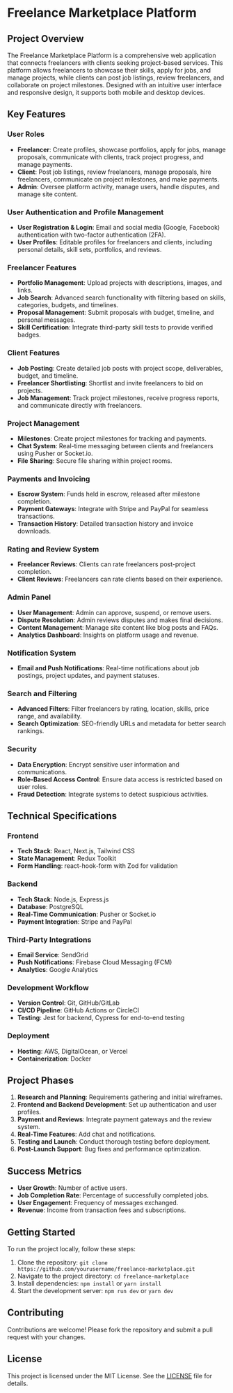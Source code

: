 # Freelance Marketplace Platform

## Project Overview
The Freelance Marketplace Platform is a comprehensive web application that connects freelancers with clients seeking project-based services. This platform allows freelancers to showcase their skills, apply for jobs, and manage projects, while clients can post job listings, review freelancers, and collaborate on project milestones. Designed with an intuitive user interface and responsive design, it supports both mobile and desktop devices.

## Key Features

### User Roles
- **Freelancer**: Create profiles, showcase portfolios, apply for jobs, manage proposals, communicate with clients, track project progress, and manage payments.
- **Client**: Post job listings, review freelancers, manage proposals, hire freelancers, communicate on project milestones, and make payments.
- **Admin**: Oversee platform activity, manage users, handle disputes, and manage site content.

### User Authentication and Profile Management
- **User Registration & Login**: Email and social media (Google, Facebook) authentication with two-factor authentication (2FA).
- **User Profiles**: Editable profiles for freelancers and clients, including personal details, skill sets, portfolios, and reviews.

### Freelancer Features
- **Portfolio Management**: Upload projects with descriptions, images, and links.
- **Job Search**: Advanced search functionality with filtering based on skills, categories, budgets, and timelines.
- **Proposal Management**: Submit proposals with budget, timeline, and personal messages.
- **Skill Certification**: Integrate third-party skill tests to provide verified badges.

### Client Features
- **Job Posting**: Create detailed job posts with project scope, deliverables, budget, and timeline.
- **Freelancer Shortlisting**: Shortlist and invite freelancers to bid on projects.
- **Job Management**: Track project milestones, receive progress reports, and communicate directly with freelancers.

### Project Management
- **Milestones**: Create project milestones for tracking and payments.
- **Chat System**: Real-time messaging between clients and freelancers using Pusher or Socket.io.
- **File Sharing**: Secure file sharing within project rooms.

### Payments and Invoicing
- **Escrow System**: Funds held in escrow, released after milestone completion.
- **Payment Gateways**: Integrate with Stripe and PayPal for seamless transactions.
- **Transaction History**: Detailed transaction history and invoice downloads.

### Rating and Review System
- **Freelancer Reviews**: Clients can rate freelancers post-project completion.
- **Client Reviews**: Freelancers can rate clients based on their experience.

### Admin Panel
- **User Management**: Admin can approve, suspend, or remove users.
- **Dispute Resolution**: Admin reviews disputes and makes final decisions.
- **Content Management**: Manage site content like blog posts and FAQs.
- **Analytics Dashboard**: Insights on platform usage and revenue.

### Notification System
- **Email and Push Notifications**: Real-time notifications about job postings, project updates, and payment statuses.

### Search and Filtering
- **Advanced Filters**: Filter freelancers by rating, location, skills, price range, and availability.
- **Search Optimization**: SEO-friendly URLs and metadata for better search rankings.

### Security
- **Data Encryption**: Encrypt sensitive user information and communications.
- **Role-Based Access Control**: Ensure data access is restricted based on user roles.
- **Fraud Detection**: Integrate systems to detect suspicious activities.

## Technical Specifications

### Frontend
- **Tech Stack**: React, Next.js, Tailwind CSS
- **State Management**: Redux Toolkit
- **Form Handling**: react-hook-form with Zod for validation

### Backend
- **Tech Stack**: Node.js, Express.js
- **Database**: PostgreSQL
- **Real-Time Communication**: Pusher or Socket.io
- **Payment Integration**: Stripe and PayPal

### Third-Party Integrations
- **Email Service**: SendGrid
- **Push Notifications**: Firebase Cloud Messaging (FCM)
- **Analytics**: Google Analytics

### Development Workflow
- **Version Control**: Git, GitHub/GitLab
- **CI/CD Pipeline**: GitHub Actions or CircleCI
- **Testing**: Jest for backend, Cypress for end-to-end testing

### Deployment
- **Hosting**: AWS, DigitalOcean, or Vercel
- **Containerization**: Docker

## Project Phases
1. **Research and Planning**: Requirements gathering and initial wireframes.
2. **Frontend and Backend Development**: Set up authentication and user profiles.
3. **Payment and Reviews**: Integrate payment gateways and the review system.
4. **Real-Time Features**: Add chat and notifications.
5. **Testing and Launch**: Conduct thorough testing before deployment.
6. **Post-Launch Support**: Bug fixes and performance optimization.

## Success Metrics
- **User Growth**: Number of active users.
- **Job Completion Rate**: Percentage of successfully completed jobs.
- **User Engagement**: Frequency of messages exchanged.
- **Revenue**: Income from transaction fees and subscriptions.

## Getting Started
To run the project locally, follow these steps:
1. Clone the repository: `git clone https://github.com/yourusername/freelance-marketplace.git`
2. Navigate to the project directory: `cd freelance-marketplace`
3. Install dependencies: `npm install` or `yarn install`
4. Start the development server: `npm run dev` or `yarn dev`

## Contributing
Contributions are welcome! Please fork the repository and submit a pull request with your changes.

## License
This project is licensed under the MIT License. See the [LICENSE](LICENSE) file for details.

